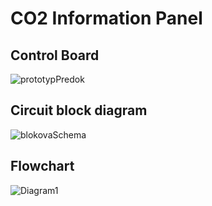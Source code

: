 # CO2 Information Panel
## Control Board
![prototypPredok](https://github.com/user-attachments/assets/38473f53-2a73-46ed-b2d7-924032197452)
## Circuit block diagram
![blokovaSchema](https://github.com/user-attachments/assets/a431ecdf-efca-4673-82f1-07be3b0749f9)
## Flowchart
![Diagram1](https://github.com/user-attachments/assets/10ff536b-0b1d-454d-a881-65352eec5a91)
